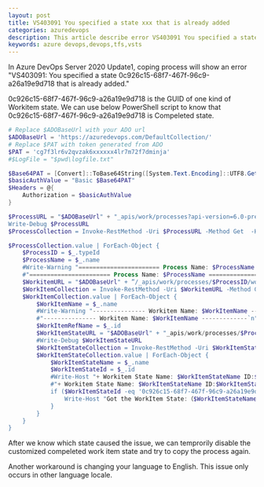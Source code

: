 ```yaml
---
layout: post
title: VS403091 You specified a state xxx that is already added
categories: azuredevops
description: This article describe error VS403091 You specified a state xxx that is already added
keywords: azure devops,devops,tfs,vsts
---
```


In Azure DevOps Server 2020 Update1, coping process will show an error "VS403091: You specified a state 0c926c15-68f7-467f-96c9-a26a19e9d718 that is already added." 

0c926c15-68f7-467f-96c9-a26a19e9d718 is the GUID of one kind of Workitem state. We can use below PowerShell script to know that 0c926c15-68f7-467f-96c9-a26a19e9d718 is Compeleted state.

```powershell
# Replace $ADOBaseUrl with your ADO url
$ADOBaseUrl = 'https://azuredevops.com/DefaultCollection/'
# Replace $PAT with token generated from ADO
$PAT = 'cg7f3lr6v2qvzak6xxxxxx4lr7m72f7dminja'
#$LogFile = "$pwd\logfile.txt"

$Base64PAT = [Convert]::ToBase64String([System.Text.Encoding]::UTF8.GetBytes(":$PAT"))
$basicAuthValue = "Basic $Base64PAT"
$Headers = @{
    Authorization = $basicAuthValue
}

$ProcessURL = "$ADOBaseUrl" + "_apis/work/processes?api-version=6.0-preview.1“
Write-Debug $ProcessURL
$ProcessCollection = Invoke-RestMethod -Uri $ProcessURL -Method Get  -Headers $Headers -ContentType "application/json"

$ProcessCollection.value | ForEach-Object {
    $ProcessID = $_.typeId
    $ProcessName = $_.name
    #Write-Warning "======================= Process Name: $ProcessName ============================`n"
    #"======================= Process Name: $ProcessName ============================`n" | Out-File -FilePath $LogFile -Append
    $WorkitemURL = "$ADOBaseUrl" + ”/_apis/work/processes/$ProcessID/workitemtypes?api-version=6.0-preview.1“
    $WorkItemCollection = Invoke-RestMethod -Uri $WorkitemURL -Method Get  -Headers $Headers -ContentType "application/json"
    $WorkItemCollection.value | ForEach-Object {
        $WorkItemName = $_.name
        #Write-Warning "--------------- Workitem Name: $WorkItemName -------------`n"
        #"--------------- Workitem Name: $WorkItemName -------------`n" | Out-File -FilePath $LogFile  -Append
        $WorkItemRefName = $_.id
        $WorkItemStateURL = "$ADOBaseUrl" + "_apis/work/processes/$ProcessID/workItemTypes/$WorkItemRefName/states?api-version=6.0-preview.1"
        #Write-Debug $WorkItemStateURL
        $WorkItemStateCollection = Invoke-RestMethod -Uri $WorkItemStateURL -Method Get  -Headers $Headers -ContentType "application/json"
        $WorkItemStateCollection.value | ForEach-Object {
            $WorkItemStateName = $_.name
            $WorkItemStateId = $_.id
            #Write-Host "+ Workitem State Name: $WorkItemStateName ID:$WorkItemStateId`n"
            #"+ Workitem State Name: $WorkItemStateName ID:$WorkItemStateId`n" | Out-File -FilePath $LogFile  -Append
            if ($WorkItemStateId -eq '0c926c15-68f7-467f-96c9-a26a19e9d718') {
                Write-Host "Got the WorkItem State:（$WorkItemStateName) in Process：($ProcessName) with Workitem:($WorkItemName)" -ForegroundColor Red
            }
        }
    }
}
```

After we know which state caused the issue, we can temprorily disable the customized compeleted work item state and try to copy the process again.

Another workaround is changing your language to English. This issue only occurs in other language locale.